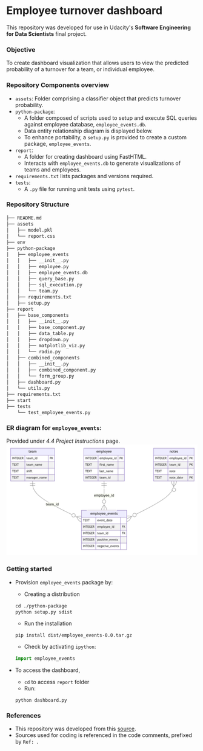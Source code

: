
# Employee turnover dashboard

This repository was developed for use in Udacity's **Software Engineering for Data Scientists** final project.

### Objective
To create dashboard visualization that allows users to view the predicted probability of a turnover for a team, or individual employee.

### Repository Components overview
- `assets`: Folder comprising a classifier object that predicts turnover probability.
- `python-package`: 
  - A folder composed of scripts used to setup and execute SQL queries against employee database, `employee_events.db`. 
  - Data entity relationship diagram is displayed below. 
  - To enhance portability, a `setup.py` is provided to create a custom package, `employee_events`.
- `report`:
  - A folder for creating dashboard using FastHTML.
  - Interacts with `employee_events.db` to generate visualizations of teams and employees.
- `requirements.txt` lists packages and versions required.
- `tests`:
  - A `.py` file for running unit tests using `pytest`.

### Repository Structure
```
├── README.md
├── assets
│   ├── model.pkl
│   └── report.css
├── env
├── python-package
│   ├── employee_events
│   │   ├── __init__.py
│   │   ├── employee.py
│   │   ├── employee_events.db
│   │   ├── query_base.py
│   │   ├── sql_execution.py
│   │   └── team.py
│   ├── requirements.txt
│   ├── setup.py
├── report
│   ├── base_components
│   │   ├── __init__.py
│   │   ├── base_component.py
│   │   ├── data_table.py
│   │   ├── dropdown.py
│   │   ├── matplotlib_viz.py
│   │   └── radio.py
│   ├── combined_components
│   │   ├── __init__.py
│   │   ├── combined_component.py
│   │   └── form_group.py
│   ├── dashboard.py
│   └── utils.py
├── requirements.txt
├── start
├── tests
    └── test_employee_events.py
```

### ER diagram for `employee_events`:
Provided under _4.4 Project Instructions_ page.
!['image](employee_events_ER_diagram.png)

### Getting started
- Provision `employee_events` package by:
  - Creating a distribution
  ```
  cd ./python-package
  python setup.py sdist
  ```

  - Run the installation 
  ```
  pip install dist/employee_events-0.0.tar.gz
  ``` 

  - Check by activating `ipython`:
  ```python
  import employee_events
  ```

- To access the dashboard, 
  - `cd` to access `report` folder
  - Run:
  ```
  python dashboard.py
  ```

### References
- This repository was developed from this [source](https://github.com/udacity/dsnd-dashboard-project).
- Sources used for coding is referenced in the code comments, prefixed by `Ref: `.
